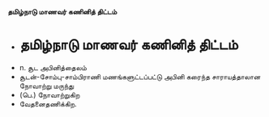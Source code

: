 **தமிழ்நாடு மாணவர் கணினித் திட்டம்**
- # தமிழ்நாடு மாணவர் கணினித் திட்டம்
- n. சூட அபினித்தைலம்
- சூடன்-சோம்பு-சாம்பிராணி மணங்களுட்டப்பட்டு அபினி கரைந்த சாராயத்தாலான நோவாற்று மருந்து
- (பெ.) நோவாற்றுகிற
- வேதனைதணிக்கிற.

